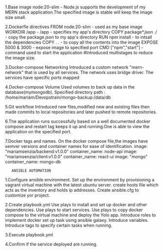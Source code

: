 1.Base image 
    node:20-slim - Node.js supports the development of my MERN stack application.The specified image is stable will keep the image size small.

2.Dockerfle directives
    FROM  node:20-slim    - used as my base image
    WORKDIR /app - /app   - specifies my app's directory
    COPY package*.json ./ - copy the package.json to my app's directory
    RUN npm install       - to intsall the dependencies 
    COPY . .              - to copy all the contents into the image
    EXPOSE 5000 & 3000    - expose image to specified port
    CMD ["npm","start"]   - command used to start the application 
    #Introduced multistages to reduce the image size.

3.Docker-compose Networking
    Introduced a custom network "mern-network" that is used by all services.
    The network uses bridge driver.
    The services have specific ports mapped

4.Docker-compose Volume
    Used volumes to back up data in the database(mymongodb).
    Specified directory path : /home/mariam/Devopstrain/mongo-backup:/data/db

5.Git workflow
        Introduced new files,modified new and existing files then made commits to local repositories and later pushed to remote repositories.

6.The application runs successfully based on a well documented docker compose and restart tag keeps it up and running.One is able to view the application on the specified port.

7.Docker tags and names.
    On the docker compose file,the images have semver versions and container names for ease of identification.
    image: "mariamsenzia/backend:v1.0.0"     container_name: node-api
    image: "mariamsenzia/client:v1.0.0"      container_name: react-ui
    image: "mongo"                           container_name: mongo-db




       ANSIBLE AUTOMATION
1.Configure ansible environment.
   Set up the environment by provisioning a vagrant virtual machine with the latest ubuntu server.
   create hosts file which acts as the inventory and holds ip addresses.
   Create ansible.cfg to customize yor project.

2.Create playbook.yml
    Use plays to install and set up docker and other dependencies.
    Use plays to start services.
    Use plays to copy docker compose to the virtual machine and deploy the Yolo app.
    Introduce roles to implement docker set up task using ansible galaxy.
    Introduce variables.
    Introduce tags to specify certain tasks when running.

3.Execute playbook.yml  

4.Confirm if the service deployed are running.
